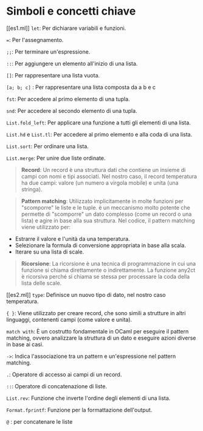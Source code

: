 # Simboli e concetti chiave
[[es1.ml]]
`let`: Per dichiarare variabili e funzioni.

`=`: Per l'assegnamento.

`;;`: Per terminare un'espressione.

`::`: Per aggiungere un elemento all'inizio di una lista.

`[]`: Per rappresentare una lista vuota.

`[a; b; c]` :  Per rappresentare una lista composta da a b e c

`fst`: Per accedere al primo elemento di una tupla.

`snd`: Per accedere al secondo elemento di una tupla.

`List.fold_left`: Per applicare una funzione a tutti gli elementi di una lista.

`List.hd` e `List.tl`: Per accedere al primo elemento e alla coda di una lista.

`List.sort`: Per ordinare una lista.

`List.merge`: Per unire due liste ordinate.


> <b>Record</b>: Un record è una struttura dati che contiene un insieme di campi con nomi e tipi associati. Nel nostro caso, il record temperatura ha due campi: valore (un numero a virgola mobile) e unita (una stringa).

> <b>Pattern matching</b>: Utilizzato implicitamente in molte funzioni per "scomporre" le liste e le tuple. è un meccanismo molto potente che permette di "scomporre" un dato complesso (come un record o una lista) e agire in base alla sua struttura. Nel codice, il pattern matching viene utilizzato per:
- Estrarre il valore e l'unità da una temperatura.
- Selezionare la formula di conversione appropriata in base alla scala.
- Iterare su una lista di scale.

> <b>Ricorsione</b>: La ricorsione è una tecnica di programmazione in cui una funzione si chiama direttamente o indirettamente. La funzione any2ct è ricorsiva perché si chiama se stessa per processare la coda della lista delle scale.

[[es2.ml]]
`type`: Definisce un nuovo tipo di dato, nel nostro caso temperatura.

`{ }`: Viene utilizzato per creare record, che sono simili a strutture in altri linguaggi, contenenti campi (come valore e unita).

`match with`: È un costrutto fondamentale in OCaml per eseguire il pattern matching, ovvero analizzare la struttura di un dato e eseguire azioni diverse in base ai casi.

`->`: Indica l'associazione tra un pattern e un'espressione nel pattern matching.

`.`: Operatore di accesso ai campi di un record.

`::`: Operatore di concatenazione di liste.

`List.rev`: Funzione che inverte l'ordine degli elementi di una lista.

`Format.fprintf`: Funzione per la formattazione dell'output.

`@` : per concatenare le liste
